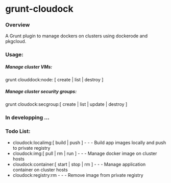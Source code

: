 # grunt-cloudock

### Overview
A Grunt plugin to manage dockers on clusters using dockerode and pkgcloud.

### Usage:
##### Manage cluster VMs:
grunt clouddock:node: [ create | list | destroy ]
##### Manage cluster security groups:
grunt cloudock:secgroup:[ create | list | update | destroy ]
### In developping ...

### Todo List:
 - cloudock:localimg:[ build | push ]  - - - Build app images locally and push to private registry
 - cloudock:img:[ pull | rm | run ]   - - - Manage docker image on cluster hosts
 - cloudock:container:[ start | stop | rm ] - - - Manage application container on cluster hosts
 - cloudock:registry:rm  - - - Remove image from private registry
